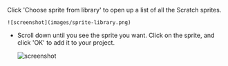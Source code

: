  Click 'Choose sprite from library' to open up a list of all the Scratch sprites.

	![screenshot](images/sprite-library.png)

+ Scroll down until you see the sprite you want. Click on the sprite, and click 'OK' to add it to your project.

	![screenshot](images/sprite-drum.png)
